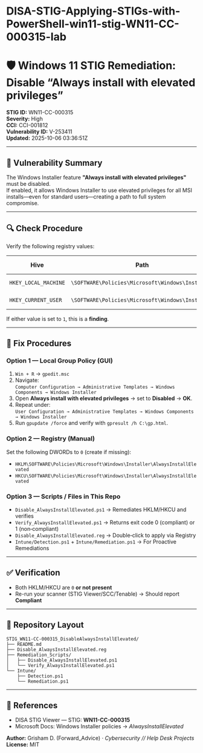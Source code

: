 # DISA-STIG-Applying-STIGs-with-PowerShell-win11-stig-WN11-CC-000315-lab
# 🛡️ Windows 11 STIG Remediation: Disable “Always install with elevated privileges”

**STIG ID:** WN11-CC-000315  
**Severity:** High  
**CCI:** CCI-001812  
**Vulnerability ID:** V-253411  
**Updated:** 2025-10-06 03:36:51Z

---

## 📖 Vulnerability Summary

The Windows Installer feature **"Always install with elevated privileges"** must be disabled.  
If enabled, it allows Windows Installer to use elevated privileges for all MSI installs—even for standard users—creating a path to full system compromise.

---

## 🔍 Check Procedure

Verify the following registry values:

| Hive | Path | Value Name | Type | Expected Value |
|------|------|-------------|------|----------------|
| `HKEY_LOCAL_MACHINE` | `\SOFTWARE\Policies\Microsoft\Windows\Installer` | `AlwaysInstallElevated` | `REG_DWORD` | `0` (or not present) |
| `HKEY_CURRENT_USER`  | `\SOFTWARE\Policies\Microsoft\Windows\Installer` | `AlwaysInstallElevated` | `REG_DWORD` | `0` (or not present) |

If either value is set to `1`, this is a **finding**.

---

## 🧰 Fix Procedures

### Option 1 — Local Group Policy (GUI)

1. `Win + R` → `gpedit.msc`
2. Navigate:  
   `Computer Configuration → Administrative Templates → Windows Components → Windows Installer`
3. Open **Always install with elevated privileges** → set to **Disabled** → **OK**.
4. Repeat under:  
   `User Configuration → Administrative Templates → Windows Components → Windows Installer`
5. Run `gpupdate /force` and verify with `gpresult /h C:\gp.html`.

### Option 2 — Registry (Manual)

Set the following DWORDs to `0` (create if missing):
- `HKLM\SOFTWARE\Policies\Microsoft\Windows\Installer\AlwaysInstallElevated`
- `HKCU\SOFTWARE\Policies\Microsoft\Windows\Installer\AlwaysInstallElevated`

### Option 3 — Scripts / Files in This Repo

- `Disable_AlwaysInstallElevated.ps1` → Remediates HKLM/HKCU and verifies
- `Verify_AlwaysInstallElevated.ps1` → Returns exit code 0 (compliant) or 1 (non‑compliant)
- `Disable_AlwaysInstallElevated.reg` → Double‑click to apply via Registry
- `Intune/Detection.ps1` + `Intune/Remediation.ps1` → For Proactive Remediations

---

## ✅ Verification

- Both HKLM/HKCU are `0` **or not present**  
- Re-run your scanner (STIG Viewer/SCC/Tenable) → Should report **Compliant**

---

## 📂 Repository Layout

```
STIG_WN11-CC-000315_DisableAlwaysInstallElevated/
├── README.md
├── Disable_AlwaysInstallElevated.reg
├── Remediation_Scripts/
│   ├── Disable_AlwaysInstallElevated.ps1
│   └── Verify_AlwaysInstallElevated.ps1
└── Intune/
    ├── Detection.ps1
    └── Remediation.ps1
```

---

## 🧠 References

- DISA STIG Viewer — STIG: **WN11-CC-000315**
- Microsoft Docs: Windows Installer policies → *AlwaysInstallElevated*

**Author:** Grisham D. (Forward_Advice) · *Cybersecurity // Help Desk Projects*  
**License:** MIT
